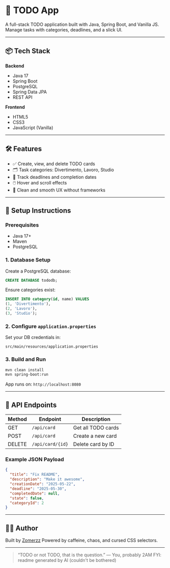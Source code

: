 # 📝 TODO App

A full-stack TODO application built with Java, Spring Boot, and Vanilla JS. Manage tasks with categories, deadlines, and a slick UI.

---

## 📦 Tech Stack

**Backend**
- Java 17
- Spring Boot
- PostgreSQL
- Spring Data JPA
- REST API

**Frontend**
- HTML5
- CSS3
- JavaScript (Vanilla)

---

## 🛠️ Features

- ✅ Create, view, and delete TODO cards
- 🗂️ Task categories: Divertimento, Lavoro, Studio
- 📅 Track deadlines and completion dates
- 🖱️ Hover and scroll effects
- 🧠 Clean and smooth UX without frameworks

---

## 🧰 Setup Instructions

### Prerequisites

- Java 17+
- Maven
- PostgreSQL

### 1. Database Setup

Create a PostgreSQL database:

```sql
CREATE DATABASE tododb;
````

Ensure categories exist:

```sql
INSERT INTO category(id, name) VALUES
(1, 'Divertimento'),
(2, 'Lavoro'),
(3, 'Studio');
```

### 2. Configure `application.properties`

Set your DB credentials in:

```
src/main/resources/application.properties
```

### 3. Build and Run

```bash
mvn clean install
mvn spring-boot:run
```

App runs on: `http://localhost:8080`

---

## 🧪 API Endpoints

| Method | Endpoint         | Description        |
| ------ | ---------------- | ------------------ |
| GET    | `/api/card`      | Get all TODO cards |
| POST   | `/api/card`      | Create a new card  |
| DELETE | `/api/card/{id}` | Delete card by ID  |

### Example JSON Payload

```json
{
  "title": "Fix README",
  "description": "Make it awesome",
  "creationDate": "2025-05-22",
  "deadline": "2025-05-30",
  "completedDate": null,
  "state": false,
  "categoryId": 2
}
```

---

## 🧑‍💻 Author

Built by [Zomerzz](https://github.com/Zomerzz)
Powered by caffeine, chaos, and cursed CSS selectors.

---

> “TODO or not TODO, that is the question.”
> — You, probably 2AM
FYI: readme generated by AI (couldn't be bothered)
```

